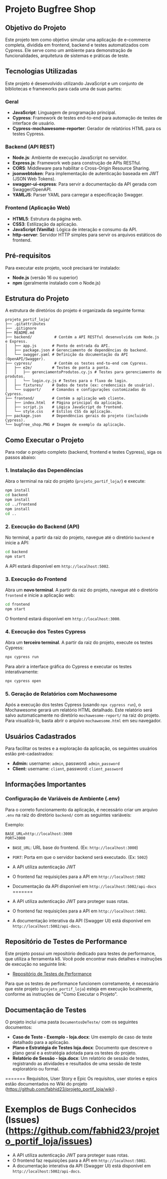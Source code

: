 # Projeto Bugfree Shop

## Objetivo do Projeto

Este projeto tem como objetivo simular uma aplicação de e-commerce completa, dividida em frontend, backend e testes automatizados com Cypress. Ele serve como um ambiente para demonstração de funcionalidades, arquitetura de sistemas e práticas de teste.

## Tecnologias Utilizadas

Este projeto é desenvolvido utilizando JavaScript e um conjunto de bibliotecas e frameworks para cada uma de suas partes:

### Geral
- **JavaScript**: Linguagem de programação principal.
- **Cypress**: Framework de testes end-to-end para automação de testes de interface de usuário.
- **Cypress-mochawesome-reporter**: Gerador de relatórios HTML para os testes Cypress.

### Backend (API REST)
- **Node.js**: Ambiente de execução JavaScript no servidor.
- **Express.js**: Framework web para construção de APIs RESTful.
- **CORS**: Middleware para habilitar o Cross-Origin Resource Sharing.
- **jsonwebtoken**: Para implementação de autenticação baseada em JWT (JSON Web Tokens).
- **swagger-ui-express**: Para servir a documentação da API gerada com Swagger/OpenAPI.
- **YAMLJS**: Parser YAML para carregar a especificação Swagger.

### Frontend (Aplicação Web)
- **HTML5**: Estrutura da página web.
- **CSS3**: Estilização da aplicação.
- **JavaScript (Vanilla)**: Lógica de interação e consumo da API.
- **http-server**: Servidor HTTP simples para servir os arquivos estáticos do frontend.

## Pré-requisitos

Para executar este projeto, você precisará ter instalado:

- **Node.js** (versão 16 ou superior)
- **npm** (geralmente instalado com o Node.js)

## Estrutura do Projeto

A estrutura de diretórios do projeto é organizada da seguinte forma:

```
projeto_portif_loja/
├── .gitattributes
├── .gitignore
├── README.md
├── backend/          # Contém a API RESTful desenvolvida com Node.js e Express.
│   ├── app.js       # Ponto de entrada da API.
│   ├── package.json # Gerenciamento de dependências do backend.
│   └── swagger.yaml # Definição da documentação da API (OpenAPI/Swagger).
├── cypress/          # Contém os testes end-to-end com Cypress.
│   ├── e2e/         # Testes de ponta a ponta.
│   │   ├── gerenciamentoProdutos.cy.js # Testes para gerenciamento de produtos.
│   │   └── login.cy.js # Testes para o fluxo de login.
│   ├── fixtures/    # Dados de teste (ex: credenciais de usuário).
│   └── support/     # Comandos e configurações customizadas do Cypress.
├── frontend/        # Contém a aplicação web cliente.
│   ├── index.html   # Página principal da aplicação.
│   ├── script.js    # Lógica JavaScript do frontend.
│   └── style.css    # Estilos CSS da aplicação.
├── package.json     # Dependências gerais do projeto (incluindo Cypress).
└── bugfree_shop.PNG # Imagem de exemplo da aplicação.
```

## Como Executar o Projeto

Para rodar o projeto completo (backend, frontend e testes Cypress), siga os passos abaixo:

### 1. Instalação das Dependências

Abra o terminal na raiz do projeto (`projeto_portif_loja/`) e execute:

```bash
npm install
cd backend
npm install
cd ../frontend
npm install
cd ..
```

### 2. Execução do Backend (API)

No terminal, a partir da raiz do projeto, navegue até o diretório `backend` e inicie a API:

```bash
cd backend
npm start
```

A API estará disponível em `http://localhost:5002`.

### 3. Execução do Frontend

Abra um **novo terminal**. A partir da raiz do projeto, navegue até o diretório `frontend` e inicie a aplicação web:

```bash
cd frontend
npm start
```

O frontend estará disponível em `http://localhost:3000`.

### 4. Execução dos Testes Cypress

Abra um **terceiro terminal**. A partir da raiz do projeto, execute os testes Cypress:

```bash
npx cypress run
```

Para abrir a interface gráfica do Cypress e executar os testes interativamente:

```bash
npx cypress open
```

### 5. Geração de Relatórios com Mochawesome

Após a execução dos testes Cypress (usando `npx cypress run`), o Mochawesome gerará um relatório HTML detalhado. Este relatório será salvo automaticamente no diretório `mochawesome-report/` na raiz do projeto. Para visualizá-lo, basta abrir o arquivo `mochawesome.html` em seu navegador.

## Usuários Cadastrados

Para facilitar os testes e a exploração da aplicação, os seguintes usuários estão pré-cadastrados:

- **Admin:** username: `admin`, password: `admin_password`
- **Client:** username: `client`, password: `client_password`

## Informações Importantes

### Configuração de Variáveis de Ambiente (.env)
Para o correto funcionamento da aplicação, é necessário criar um arquivo `.env` na raiz do diretório `backend/` com as seguintes variáveis:

Exemplo:
```
BASE_URL=http://localhost:3000
PORT=3000
```
- `BASE_URL`: URL base do frontend. (Ex: `http://localhost:3000`)
- `PORT`: Porta em que o servidor backend será executado. (Ex: `5002`)


- A API utiliza autenticação JWT
- O frontend faz requisições para a API em `http://localhost:5002`
- Documentação da API disponível em `http://localhost:5002/api-docs`
=======

- A API utiliza autenticação JWT para proteger suas rotas.
- O frontend faz requisições para a API em `http://localhost:5002`.
- A documentação interativa da API (Swagger UI) está disponível em `http://localhost:5002/api-docs`.

## Repositório de Testes de Performance

Este projeto possui um repositório dedicado para testes de performance, que utiliza a ferramenta k6. Você pode encontrar mais detalhes e instruções de execução no seguinte link:

- [Repositório de Testes de Performance](https://github.com/fabhid23/porti_loja_performance) <mcreference link="https://github.com/fabhid23/porti_loja_performance"></mcreference>

Para que os testes de performance funcionem corretamente, é necessário que este projeto (`projeto_portif_loja`) esteja em execução localmente, conforme as instruções de "Como Executar o Projeto".

## Documentação de Testes

O projeto inclui uma pasta `DocumentosDeTeste/` com os seguintes documentos:

- **Caso de Teste - Exemplo - loja.docx**: Um exemplo de caso de teste detalhado para a aplicação.
- **Plano e Estratégia de Testes loja.docx**: Documento que descreve o plano geral e a estratégia adotada para os testes do projeto.
- **Relatório de Sessão - loja.docx**: Um relatório de sessão de testes, registrando as atividades e resultados de uma sessão de teste exploratório ou formal.

=======
Requisitos, User Story e Epic
Os requisitos, user stories e epics estão documentados no Wiki do projeto (https://github.com/fabhid23/projeto_portif_loja/wiki) <mcreference link="https://github.com/fabhid23/projeto_portif_loja/wiki"></mcreference>.

Exemplos de Bugs Conhecidos 
(Issues) (https://github.com/fabhid23/projeto_portif_loja/issues) <mcreference link="https://github.com/fabhid23/projeto_portif_loja/issues"></mcreference>
=======

- A API utiliza autenticação JWT para proteger suas rotas.
- O frontend faz requisições para a API em `http://localhost:5002`.
- A documentação interativa da API (Swagger UI) está disponível em `http://localhost:5002/api-docs`.

